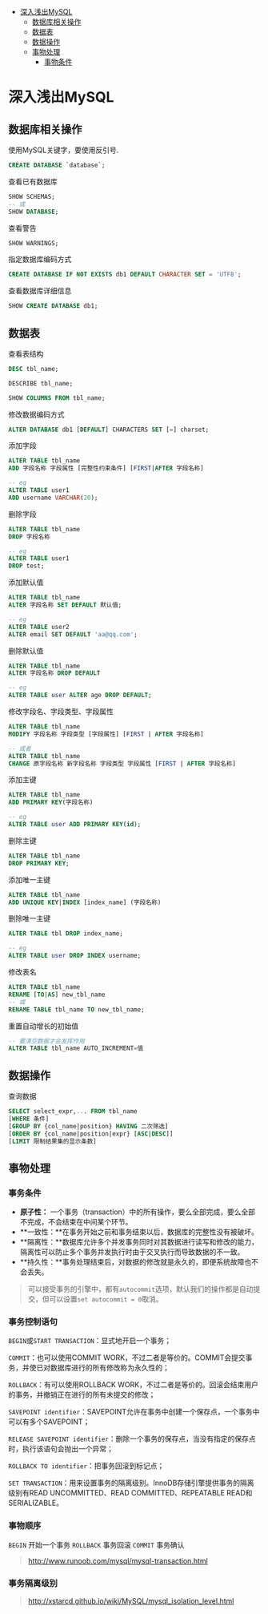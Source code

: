 
<!-- @import "[TOC]" {cmd="toc" depthFrom=1 depthTo=6 orderedList=false} -->

<!-- code_chunk_output -->

* [深入浅出MySQL](#深入浅出mysql)
	* [数据库相关操作](#数据库相关操作)
	* [数据表](#数据表)
	* [数据操作](#数据操作)
	* [事物处理](#事物处理)
		* [事物条件](#事物条件)

<!-- /code_chunk_output -->


# 深入浅出MySQL

## 数据库相关操作

使用MySQL关键字，要使用反引号.

```sql
CREATE DATABASE `database`;
```

查看已有数据库

```sql
SHOW SCHEMAS;
-- 或
SHOW DATABASE;
```

查看警告

```sql
SHOW WARNINGS;
``` 

指定数据库编码方式

```sql
CREATE DATABASE IF NOT EXISTS db1 DEFAULT CHARACTER SET = 'UTF8';
```

查看数据库详细信息

```sql
SHOW CREATE DATABASE db1;
```

## 数据表

查看表结构

```sql
DESC tbl_name;

DESCRIBE tbl_name;

SHOW COLUMNS FROM tbl_name;
```

修改数据编码方式

```sql
ALTER DATABASE db1 [DEFAULT] CHARACTERS SET [=] charset;
```

添加字段

```sql
ALTER TABLE tbl_name 
ADD 字段名称 字段属性 [完整性约束条件] [FIRST|AFTER 字段名称]

-- eg
ALTER TABLE user1
ADD username VARCHAR(20);
```

删除字段

```sql
ALTER TABLE tbl_name
DROP 字段名称

-- eg
ALTER TABLE user1
DROP test;
```

添加默认值

```sql
ALTER TABLE tbl_name
ALTER 字段名称 SET DEFAULT 默认值;

-- eg
ALTER TABLE user2
ALTER email SET DEFAULT 'aa@qq.com';
```

删除默认值

```sql
ALTER TABLE tbl_name
ALTER 字段名称 DROP DEFAULT

-- eg
ALTER TABLE user ALTER age DROP DEFAULT;
```

修改字段名、字段类型、字段属性

```sql
ALTER TABLE tbl_name
MODIFY 字段名称 字段类型 [字段属性] [FIRST | AFTER 字段名称]

-- 或者
ALTER TABLE tbl_name
CHANGE 原字段名称 新字段名称 字段类型 字段属性 [FIRST | AFTER 字段名称]
```

添加主键

```sql
ALTER TABLE tbl_name
ADD PRIMARY KEY(字段名称)

-- eg
ALTER TABLE user ADD PRIMARY KEY(id);
```

删除主键

```sql
ALTER TABLE tbl_name
DROP PRIMARY KEY;
```

添加唯一主键

```sql
ALTER TABLE tbl_name
ADD UNIQUE KEY|INDEX [index_name] (字段名称)
```

删除唯一主键

```sql
ALTER TABLE tbl DROP index_name;

-- eg
ALTER TABLE user DROP INDEX username;
```

修改表名

```sql
ALTER TABLE tbl_name 
RENAME [TO|AS] new_tbl_name
-- 或
RENAME TABLE tbl_name TO new_tbl_name;
```

重置自动增长的初始值

```sql
-- 要清空数据才会发挥作用
ALTER TABLE tbl_name AUTO_INCREMENT=值
```

## 数据操作

查询数据

```sql
SELECT select_expr,... FROM tbl_name
[WHERE 条件]
[GROUP BY {col_name|position} HAVING 二次筛选]
[ORDER BY {col_name|position|expr} [ASC|DESC]]
[LIMIT 限制结果集的显示条数]
```

## 事物处理

### 事务条件

 - **原子性：** 一个事务（transaction）中的所有操作，要么全部完成，要么全部不完成，不会结束在中间某个环节。
 - **一致性：**在事务开始之前和事务结束以后，数据库的完整性没有被破坏。
 - **隔离性：**数据库允许多个并发事务同时对其数据进行读写和修改的能力，隔离性可以防止多个事务并发执行时由于交叉执行而导致数据的不一致。
 - **持久性：**事务处理结束后，对数据的修改就是永久的，即便系统故障也不会丢失。

> 可以接受事务的引擎中，都有`autocommit`选项，默认我们的操作都是自动提交，但可以设置`set autocommit = 0`取消。


### 事务控制语句

`BEGIN`或`START TRANSACTION`：显式地开启一个事务；

`COMMIT`：也可以使用COMMIT WORK，不过二者是等价的。COMMIT会提交事务，并使已对数据库进行的所有修改称为永久性的；

`ROLLBACK`：有可以使用ROLLBACK WORK，不过二者是等价的。回滚会结束用户的事务，并撤销正在进行的所有未提交的修改；

`SAVEPOINT identifier`：SAVEPOINT允许在事务中创建一个保存点，一个事务中可以有多个SAVEPOINT；

`RELEASE SAVEPOINT identifier`：删除一个事务的保存点，当没有指定的保存点时，执行该语句会抛出一个异常；

`ROLLBACK TO identifier`：把事务回滚到标记点；

`SET TRANSACTION`：用来设置事务的隔离级别。InnoDB存储引擎提供事务的隔离级别有READ UNCOMMITTED、READ COMMITTED、REPEATABLE READ和SERIALIZABLE。


### 事物顺序

`BEGIN` 开始一个事务
`ROLLBACK` 事务回滚
`COMMIT` 事务确认

> http://www.runoob.com/mysql/mysql-transaction.html

### 事务隔离级别

> http://xstarcd.github.io/wiki/MySQL/mysql_isolation_level.html